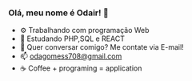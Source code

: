 ### Olá, meu nome é Odair! 👋

- ⚙️ Trabalhando com programação Web
- 📜 Estudando PHP,SQL e REACT
- 💬 Quer conversar comigo? Me contate via E-mail!
- 📫 odagomess708@gmail.com
- ☕ Coffee + programing = application
